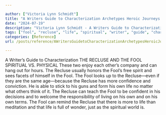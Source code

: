 ```yaml
---

author: ["Victoria Lynn Schmidt"]
title: "A Writers Guide to Characterization Archetypes Heroic Journeys and Other Elements of Dynamic Character Development - part0009_split_014.html"
date: "2024-07-19"
description: "Victoria Lynn Schmidt - A Writers Guide to Characterization Archetypes Heroic Journeys and Other Elements of Dynamic Character Development"
tags: ["fool", "recluse", "life", "spiritual", "writer", "guide", "characterization", "v", "physical", "two", "enjoy", "company", "hang", "hour", "usually", "honor", "free", "spirit", "see", "facet", "look", "confidence", "conviction", "able", "stick"]
categories: [Reference]
url: /posts/reference/AWritersGuidetoCharacterizationArchetypesHeroicJourneysandOtherElementsofDynamicCharacterDevelopment-part0009split014html

---
```



A Writer’s Guide to Characterization
 THE RECLUSE AND THE FOOL
SPIRITUAL VS. PHYSICAL
These two enjoy each other’s company and can hang out for hours. The Recluse usually honors the Fool’s free spirit and sees facets of himself in the Fool. The Fool looks up to the Recluse—even if they are the same age—because the Recluse has more confidence and conviction. He is able to stick to his guns and form his own life no matter what others think of it.
The Recluse can teach the Fool to be confident in his decisions and to welcome the responsibility of living on his own and on his own terms.
The Fool can remind the Recluse that there is more to life than meditation and that life is full of wonder, just as the spiritual world is.
